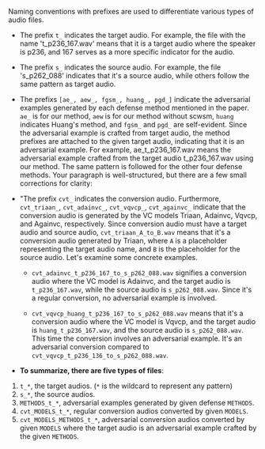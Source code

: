 Naming conventions with prefixes are used to differentiate various types of audio files.

- The prefix `t_` indicates the target audio. For example, the file with the name 't_p236_167.wav' means that it is a target audio where the speaker is p236, and 167 serves as a more specific indicator for the audio.
- The prefix `s_` indicates the source audio. For example, the file 's_p262_088' indicates that it's a source audio, while others follow the same pattern as target audio.
- The prefixs `[ae_, aew_, fgsm_, huang_, pgd_]` indicate the adversarial examples generated by each defense method mentioned in the paper. `ae_` is for our method, `aew` is for our method without scwsm, `huang` indicates Huang's method, and `fgsm_` and `pgd_` are self-evident. Since the adversarial example is crafted from target audio, the method prefixes are attached to the given target audio, indicating that it is an adversarial example. For example, ae_t_p236_167.wav means the adversarial example crafted from the target audio t_p236_167.wav using our method. The same pattern is followed for the other four defense methods.
  Your paragraph is well-structured, but there are a few small corrections for clarity:

- "The prefix `cvt_` indicates the conversion audio. Furthermore, `cvt_triaan_`, `cvt_adainvc_`, `cvt_vqvcp_`, `cvt_againvc_` indicate that the conversion audio is generated by the VC models Triaan, Adainvc, Vqvcp, and Againvc, respectively. Since conversion audio must have a target audio and source audio, `cvt_triaan_A_to_B.wav` means that it's a conversion audio generated by Triaan, where `A` is a placeholder representing the target audio name, and `B` is the placeholder for the source audio. Let's examine some concrete examples.

  - `cvt_adainvc_t_p236_167_to_s_p262_088.wav` signifies a conversion audio where the VC model is Adainvc, and the target audio is `t_p236_167.wav`, while the source audio is `s_p262_088.wav`. Since it's a regular conversion, no adversarial example is involved.

  - `cvt_vqvcp_huang_t_p236_167_to_s_p262_088.wav` means that it's a conversion audio where the VC model is Vqvcp, and the target audio is `huang_t_p236_167.wav`, and the source audio is `s_p262_088.wav`. This time the conversion involves an adversarial example. It's an adversarial conversion compared to `cvt_vqvcp_t_p236_136_to_s_p262_088.wav`.

- **To summarize, there are five types of files**:

1. `t_*`, the target audios. (`*` is the wildcard to represent any pattern)
2. `s_*`, the source audios.
3. `METHODS_t_*`, adversarial examples generated by given defense `METHODS`.
4. `cvt_MODELS_t_*`, regular conversion audios converted by given `MODELS`.
5. `cvt_MODELS_METHODS_t_*`, adversarial conversion audios converted by given `MODELS` where the target audio is an adversarial example crafted by the given `METHODS`.
